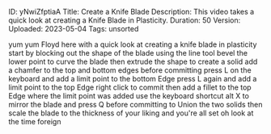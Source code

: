 ID: yNwiZfptiaA
Title: Create a Knife Blade
Description: This video takes a quick look at creating a Knife Blade in Plasticity.
Duration: 50
Version: 
Uploaded: 2023-05-04
Tags: unsorted

yum yum Floyd here with a quick look at
creating a knife blade in plasticity
start by blocking out the shape of the
blade using the line tool bevel the
lower point to curve the blade
then extrude the shape to create a solid
add a chamfer to the top and bottom
edges
before committing press L on the
keyboard and add a limit point to the
bottom Edge press L again and add a
limit point to the top Edge right click
to commit then add a fillet to the top
Edge where the limit point was added use
the keyboard shortcut alt X to mirror
the blade and press Q before committing
to Union the two solids then scale the
blade to the thickness of your liking
and you're all set oh look at the time
foreign
